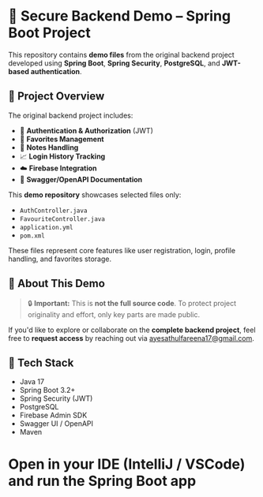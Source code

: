 # 🔐 Secure Backend Demo – Spring Boot Project

This repository contains **demo files** from the original backend project developed using **Spring Boot**, **Spring Security**, **PostgreSQL**, and **JWT-based authentication**.

## 📌 Project Overview

The original backend project includes:

- 🔐 **Authentication & Authorization** (JWT)
- 📌 **Favorites Management**
- 📝 **Notes Handling**
- 📈 **Login History Tracking**
- ☁️ **Firebase Integration**
- 📄 **Swagger/OpenAPI Documentation**

This **demo repository** showcases selected files only:
- `AuthController.java`
- `FavouriteController.java`
- `application.yml`
- `pom.xml`

These files represent core features like user registration, login, profile handling, and favorites storage.

## 🚫 About This Demo

> 🔒 **Important:** This is **not the full source code**. To protect project originality and effort, only key parts are made public.

If you'd like to explore or collaborate on the **complete backend project**, feel free to **request access** by reaching out via ayesathulfareena17@gmail.com.

## 🧪 Tech Stack

- Java 17
- Spring Boot 3.2+
- Spring Security (JWT)
- PostgreSQL
- Firebase Admin SDK
- Swagger UI / OpenAPI
- Maven



# Open in your IDE (IntelliJ / VSCode) and run the Spring Boot app
